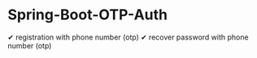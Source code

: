 # Spring-Boot-OTP-Auth
✔ registration with phone number (otp) ✔ recover password with phone number (otp)
